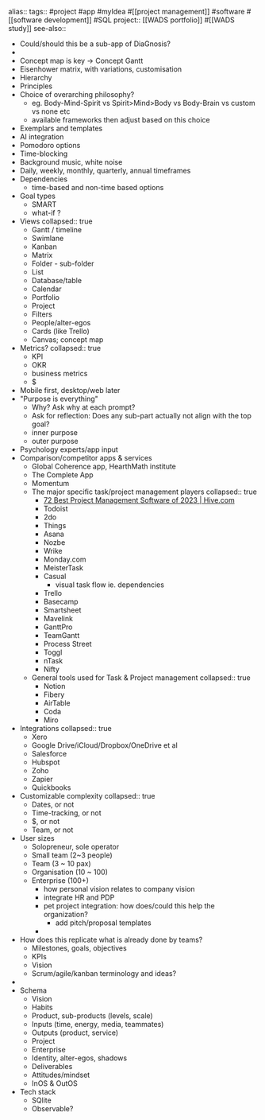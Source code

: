 alias::
tags:: #project #app #myIdea #[[project management]] #software #[[software development]] #SQL 
project:: [[WADS portfolio]] #[[WADS study]] 
see-also::

- Could/should this be a sub-app of DiaGnosis?
-
- Concept map is key -> Concept Gantt
- Eisenhower matrix, with variations, customisation
- Hierarchy
- Principles
- Choice of overarching philosophy?
	- eg. Body-Mind-Spirit vs Spirit>Mind>Body vs Body-Brain vs custom vs none etc
	- available frameworks then adjust based on this choice
- Exemplars and templates
- AI integration
- Pomodoro options
- Time-blocking
- Background music, white noise
- Daily, weekly, monthly, quarterly, annual timeframes
- Dependencies
	- time-based and non-time based options
- Goal types
	- SMART
	- what-if ?
- Views
  collapsed:: true
	- Gantt / timeline
	- Swimlane
	- Kanban
	- Matrix
	- Folder - sub-folder
	- List
	- Database/table
	- Calendar
	- Portfolio
	- Project
	- Filters
	- People/alter-egos
	- Cards (like Trello)
	- Canvas; concept map
- Metrics?
  collapsed:: true
	- KPI
	- OKR
	- business metrics
	- $
- Mobile first, desktop/web later
- "Purpose is everything"
	- Why? Ask why at each prompt?
	- Ask for reflection: Does any sub-part actually not align with the top goal?
	- inner purpose
	- outer purpose
- Psychology experts/app input
- Comparison/competitor apps & services
	- Global Coherence app, HearthMath institute
	- The Complete App
	- Momentum
	- The major specific task/project management players
	  collapsed:: true
		- [72 Best Project Management Software of 2023 | Hive.com](https://hive.com/blog/project-management-software/)
		- Todoist
		- 2do
		- Things
		- Asana
		- Nozbe
		- Wrike
		- Monday.com
		- MeisterTask
		- Casual
			- visual task flow ie. dependencies
		- Trello
		- Basecamp
		- Smartsheet
		- Mavelink
		- GanttPro
		- TeamGantt
		- Process Street
		- Toggl
		- nTask
		- Nifty
	- General tools used for Task & Project management
	  collapsed:: true
		- Notion
		- Fibery
		- AirTable
		- Coda
		- Miro
- Integrations
  collapsed:: true
	- Xero
	- Google Drive/iCloud/Dropbox/OneDrive et al
	- Salesforce
	- Hubspot
	- Zoho
	- Zapier
	- Quickbooks
- Customizable complexity
  collapsed:: true
	- Dates, or not
	- Time-tracking, or not
	- $, or not
	- Team, or not
- User sizes
	- Solopreneur, sole operator
	- Small team (2~3 people)
	- Team (3 ~ 10 pax)
	- Organisation (10 ~ 100)
	- Enterprise (100+)
		- how personal vision relates to company vision
		- integrate HR and PDP
		- pet project integration: how does/could this help the organization?
			- add pitch/proposal templates
		-
- How does this replicate what is already done by teams?
	- Milestones, goals, objectives
	- KPIs
	- Vision
	- Scrum/agile/kanban terminology and ideas?
-
- Schema
	- Vision
	- Habits
	- Product, sub-products (levels, scale)
	- Inputs (time, energy, media, teammates)
	- Outputs (product, service)
	- Project
	- Enterprise
	- Identity, alter-egos, shadows
	- Deliverables
	- Attitudes/mindset
	- InOS & OutOS
- Tech stack
	- SQlite
	- Observable?